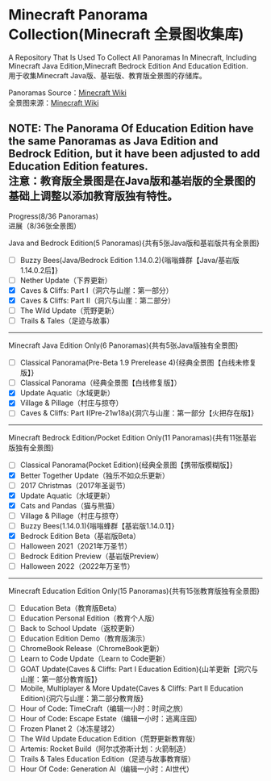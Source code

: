 # Minecraft Panorama Collection(Minecraft 全景图收集库)

A Repository That Is Used To Collect All Panoramas In Minecraft, Including Minecraft Java Edition,Minecraft Bedrock Edition And Education Edition.<br>
用于收集Minecraft Java版、基岩版、教育版全景图的存储库。

Panoramas Source：[Minecraft Wiki](https://minecraft.wiki/w/Panorama)<br>
全景图来源：[Minecraft Wiki](https://zh.minecraft.wiki/w/%E5%85%A8%E6%99%AF%E5%9B%BE)

NOTE: The Panorama Of Education Edition have the same Panoramas as Java Edition and Bedrock Edition, but it have been adjusted to add Education Edition features.<br>
注意：教育版全景图是在Java版和基岩版的全景图的基础上调整以添加教育版独有特性。
---------------------------------------
Progress(8/36 Panoramas)<br>
进展（8/36张全景图）

Java and Bedrock Edition(5 Panoramas){共有5张Java版和基岩版共有全景图}
- [ ] Buzzy Bees(Java/Bedrock Edition 1.14.0.2){嗡嗡蜂群【Java/基岩版1.14.0.2后】}
- [ ] Nether Update（下界更新）
- [x] Caves & Cliffs: Part I（洞穴与山崖：第一部分）
- [x] Caves & Cliffs: Part II（洞穴与山崖：第二部分）
- [ ] The Wild Update（荒野更新）
- [ ] Trails & Tales（足迹与故事）
-----------------------------------------------------------------
Minecraft Java Edition Only(6 Panoramas){共有5张Java版独有全景图}
- [ ] Classical Panorama(Pre-Beta 1.9 Prerelease 4){经典全景图【白线未修复版】}
- [ ] Classical Panorama（经典全景图【白线修复版】）
- [x] Update Aquatic（水域更新）
- [x] Village & Pillage（村庄与掠夺）
- [ ] Caves & Cliffs: Part I(Pre-21w18a){洞穴与山崖：第一部分【火把存在版】}
-----------------------------------------------------------------
Minecraft Bedrock Edition/Pocket Edition Only(11 Panoramas){共有11张基岩版独有全景图}
- [ ] Classical Panorama(Pocket Edition){经典全景图【携带版模糊版】}
- [x] Better Together Update（独乐不如众乐更新）
- [ ] 2017 Christmas（2017年圣诞节）
- [x] Update Aquatic（水域更新）
- [x] Cats and Pandas（猫与熊猫）
- [ ] Village & Pillage（村庄与掠夺）
- [ ] Buzzy Bees(1.14.0.1){嗡嗡蜂群【基岩版1.14.0.1】}
- [x] Bedrock Edition Beta（基岩版Beta）
- [ ] Halloween 2021（2021年万圣节）
- [ ] Bedrock Edition Preview（基岩版Preview）
- [ ] Halloween 2022（2022年万圣节）
-----------------------------------------------------------------
Minecraft Education Edition Only(15 Panoramas){共有15张教育版独有全景图}
- [ ] Education Beta（教育版Beta）
- [ ] Education Personal Edition（教育个人版）
- [ ] Back to School Update（返校更新）
- [ ] Education Edition Demo（教育版演示）
- [ ] ChromeBook Release（ChromeBook更新）
- [ ] Learn to Code Update（Learn to Code更新）
- [ ] GOAT Update(Caves & Cliffs: Part I Education Edition){山羊更新【洞穴与山崖：第一部分教育版】}
- [ ] Mobile, Multiplayer & More Update(Caves & Cliffs: Part II Education Edition){洞穴与山崖：第二部分教育版}
- [ ] Hour of Code: TimeCraft（编辑一小时：时间之旅）
- [ ] Hour of Code: Escape Estate（编辑一小时：逃离庄园）
- [ ] Frozen Planet 2（冰冻星球2）
- [ ] The Wild Update Education Edition（荒野更新教育版）
- [ ] Artemis: Rocket Build（阿尔忒弥斯计划：火箭制造）
- [ ] Trails & Tales Education Edition（足迹与故事教育版）
- [ ] Hour Of Code: Generation AI（编辑一小时：AI世代）
